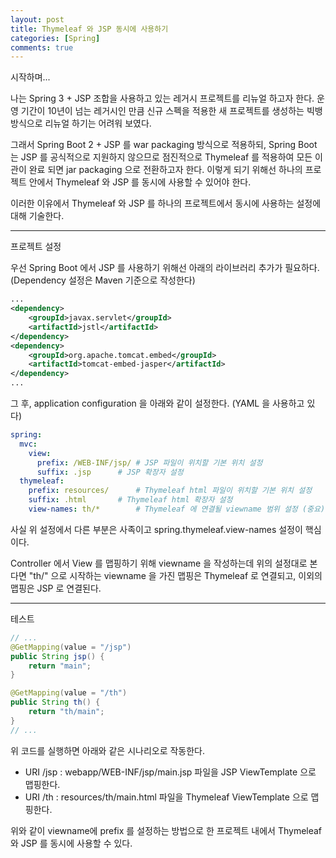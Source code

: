 ```yaml
---
layout: post
title: Thymeleaf 와 JSP 동시에 사용하기
categories: [Spring]
comments: true
---
```


시작하며...

나는 Spring 3 + JSP 조합을 사용하고 있는 레거시 프로젝트를 리뉴얼 하고자 한다. 운영 기간이 10년이 넘는 레거시인 만큼 신규 스펙을 적용한 새 프로젝트를 생성하는 빅뱅 방식으로 리뉴얼 하기는 어려워 보였다.

그래서 Spring Boot 2 + JSP 를 war packaging 방식으로 적용하되, Spring Boot 는 JSP 를 공식적으로 지원하지 않으므로 점진적으로 Thymeleaf 를 적용하여 모든 이관이 완료 되면 jar packaging 으로 전환하고자 한다. 이렇게 되기 위해선 하나의 프로젝트 안에서 Thymeleaf 와 JSP 를 동시에 사용할 수 있어야 한다.

이러한 이유에서 Thymeleaf 와 JSP 를 하나의 프로젝트에서 동시에 사용하는 설정에 대해 기술한다.

------------

프로젝트 설정

우선 Spring Boot 에서 JSP 를 사용하기 위해선 아래의 라이브러리 추가가 필요하다. (Dependency 설정은 Maven 기준으로 작성한다)

``` xml
...
<dependency>
	<groupId>javax.servlet</groupId>
	<artifactId>jstl</artifactId>
</dependency>
<dependency>
	<groupId>org.apache.tomcat.embed</groupId>
	<artifactId>tomcat-embed-jasper</artifactId>
</dependency>
...
```

그 후, application configuration 을 아래와 같이 설정한다. (YAML 을 사용하고 있다)

``` yaml
spring:
  mvc:
    view:
      prefix: /WEB-INF/jsp/	# JSP 파일이 위치할 기본 위치 설정
      suffix: .jsp		# JSP 확장자 설정
  thymeleaf:
    prefix: resources/		# Thymeleaf html 파일이 위치할 기본 위치 설정
    suffix: .html		# Thymeleaf html 확장자 설정
    view-names: th/*		# Thymeleaf 에 연결될 viewname 범위 설정 (중요)
```

사실 위 설정에서 다른 부분은 사족이고 spring.thymeleaf.view-names 설정이 핵심이다.

Controller 에서 View 를 맵핑하기 위해 viewname 을 작성하는데 위의 설정대로 본다면 "th/" 으로 시작하는 viewname 을 가진 맵핑은 Thymeleaf 로 연결되고, 이외의 맵핑은 JSP 로 연결된다.

------------

테스트

``` java
// ...
@GetMapping(value = "/jsp")
public String jsp() {
	return "main";
}

@GetMapping(value = "/th")
public String th() {
	return "th/main";
}
// ...
```

위 코드를 실행하면 아래와 같은 시나리오로 작동한다.
- URI /jsp : webapp/WEB-INF/jsp/main.jsp 파일을 JSP ViewTemplate 으로 맵핑한다.
- URI /th : resources/th/main.html 파일을 Thymeleaf ViewTemplate 으로 맵핑한다.

위와 같이 viewname에 prefix 를 설정하는 방법으로 한 프로젝트 내에서 Thymeleaf 와 JSP 를 동시에 사용할 수 있다.
